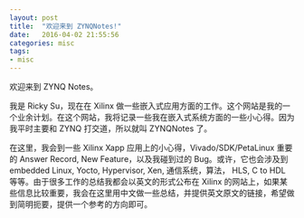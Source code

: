 ```yaml
---
layout: post
title:  "欢迎来到 ZYNQNotes!"
date:   2016-04-02 21:55:56
categories: misc
tags:
- misc
---
```


欢迎来到 ZYNQ Notes。

我是 Ricky Su，现在在 Xilinx 做一些嵌入式应用方面的工作。这个网站是我的一个业余计划。在这个网站，我将记录一些我在嵌入式系统方面的一些小心得。因为我平时主要和 ZYNQ 打交道，所以就叫 ZYNQNotes 了。

在这里，我会到一些 Xilinx Xapp 应用上的小心得，Vivado/SDK/PetaLinux 重要的 Answer Record, New Feature，以及我碰到过的 Bug。或许，它也会涉及到 embedded Linux, Yocto, Hypervisor, Xen, 通信系统，算法， HLS, C to HDL 等等。由于很多工作的总结我都会以英文的形式公布在 Xilinx 的网站上，如果某些信息比较重要，我会在这里用中文做一些总结，并提供英文原文的链接，希望做到简明扼要，提供一个参考的方向即可。